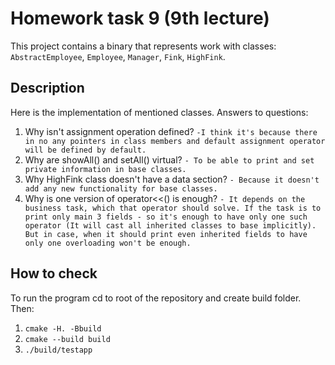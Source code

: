 # Homework task 9 (9th lecture)
This project contains a binary that represents work with classes: `AbstractEmployee`, `Employee`, `Manager`, `Fink`, `HighFink`.

## Description
Here is the implementation of mentioned classes.
Answers to questions:
1) Why isn't assignment operation defined?
 `-I think it's because there in no any pointers in class members and default assignment operator will be defined by default.`
2) Why are showAll() and setAll() virtual?
 `- To be able to print and set private information in base classes.`
3) Why HighFink class doesn't have a data section?
 `- Because it doesn't add any new functionality for base classes.`
4) Why is one version of operator<<() is enough?
 `- It depends on the business task, which that operator should solve. If the task is to print only main 3 fields - so it's enough to have only one such  operator (It will cast all inherited classes to base implicitly). But in case, when it should print even inherited fields to have only one overloading won't be enough.`

## How to check
To run the program cd to root of the repository and create build folder. Then:

1. `cmake -H. -Bbuild`
2. `cmake --build build`
3. `./build/testapp`